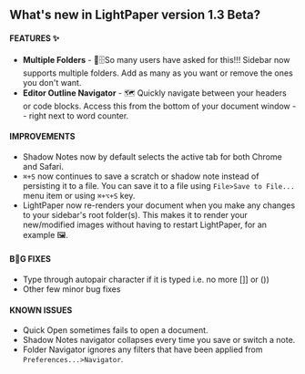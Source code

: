 ## What's new in LightPaper version 1.3 Beta?

#### FEATURES ✨

* **Multiple Folders** -  📂🗄So many users have asked for this!!! Sidebar now supports multiple folders. Add as many as you want or remove the ones you don't want.
* **Editor Outline Navigator** - 🗺 Quickly navigate between your headers or code blocks. Access this from the bottom of your document window -- right next to word counter.

#### IMPROVEMENTS

* Shadow Notes now by default selects the active tab for both Chrome and Safari.
* `⌘+S` now continues to save a scratch or shadow note instead of persisting it to a file. You can save it to a file using `File>Save to File...` menu item or using `⌘+⌥+S` key.
* LightPaper now re-renders your document when you make any changes to your sidebar's root folder(s). This makes it to render your new/modified images without having to restart LightPaper, for an example 🖼.

#### B🐞G FIXES

* Type through autopair character if it is typed i.e. no more []] or ())
* Other few minor bug fixes

#### KNOWN ISSUES

* Quick Open sometimes fails to open a document.
* Shadow Notes navigator collapses every time you save or switch a note.
* Folder Navigator ignores any filters that have been applied from `Preferences...>Navigator`.
